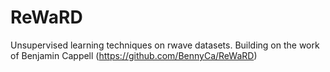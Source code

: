 # ReWaRD
Unsupervised learning techniques on rwave datasets. Building on the work of Benjamin Cappell (https://github.com/BennyCa/ReWaRD)
